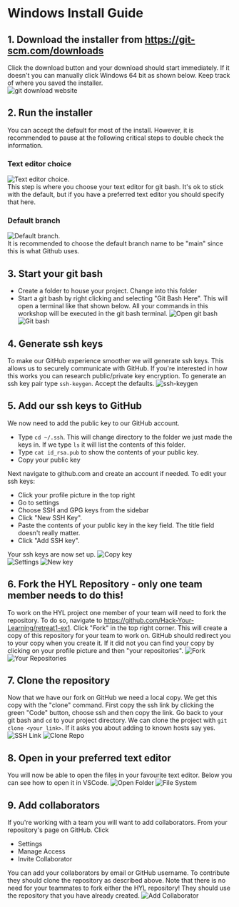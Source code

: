 # Windows Install Guide
## 1. Download the installer from https://git-scm.com/downloads 
Click the download button and your download should start immediately. If it doesn't you can manually click Windows 64 bit as shown below. Keep track of where you saved the installer.  
![git download website](assets/downloadscreen.PNG)
## 2. Run the installer
You can accept the default for most of the install. However, it is recommended to pause at the following critical steps to double check the information.
### Text editor choice
![Text editor choice](assets/texteditorchoice.PNG).  
This step is where you choose your text editor for git bash. It's ok to stick with the default, but if you have a preferred text editor you should specify that here.
### Default branch
![Default branch](assets/defaultbranch.PNG).  
It is recommended to choose the default branch name to be "main" since this is what Github uses.
## 3. Start your git bash
- Create a folder to house your project. Change into this folder
- Start a git bash by right clicking and selecting "Git Bash Here". This will open a terminal like that shown below. All your commands in this workshop will be executed in the git bash terminal.
![Open git bash](assets/opengitbash.png)
![Git bash](assets/gitbash.PNG)
## 4. Generate ssh keys
To make our GitHub experience smoother we will generate ssh keys. This allows us to securely communicate with GitHub. If you're interested in how this works you can research public/private key encryption. To generate an ssh key pair type `ssh-keygen`. Accept the defaults.
![ssh-keygen](assets/sshkeygen.PNG)
## 5. Add our ssh keys to GitHub
We now need to add the public key to our GitHub account. 
- Type `cd ~/.ssh`. This will change directory to the folder we just made the keys in. If we type `ls` it will list the contents of this folder. 
- Type `cat id_rsa.pub` to show the contents of your public key. 
- Copy your public key

Next navigate to github.com and create an account if needed. To edit your ssh keys: 
- Click your profile picture in the top right
- Go to settings
- Choose SSH and GPG keys from the sidebar
- Click "New SSH Key".
- Paste the contents of your public key in the key field. The title field doesn't really matter. 
- Click "Add SSH key".

Your ssh keys are now set up.
![Copy key](assets/copysshkey.PNG)  
![Settings](assets/githubsettings.PNG)
![New key](assets/newsshkey.PNG)
## 6. Fork the HYL Repository - only one team member needs to do this!
To work on the HYL project one member of your team will need to fork the repository. To do so, navigate to https://github.com/Hack-Your-Learning/retreat1-ex1. Click "Fork" in the top right corner. This will create a copy of this repository for your team to work on. GitHub should redirect you to your copy when you create it. If it did not you can find your copy by clicking on your profile picture and then "your repositories".
![Fork](assets/fork.PNG)
![Your Repositories](assets/yourrepositories.png)
## 7. Clone the repository
Now that we have our fork on GitHub we need a local copy. We get this copy with the "clone" command. First copy the ssh link by clicking the green "Code" button, choose ssh and then copy the link. Go back to your git bash and `cd` to your project directory. We can clone the project with `git clone <your link>`. If it asks you about adding to known hosts say yes.
![SSH Link](assets/clonessh.PNG)
![Clone Repo](assets/clonerepo.PNG)
## 8. Open in your preferred text editor
You will now be able to open the files in your favourite text editor. Below you can see how to open it in VSCode.
![Open Folder](assets/openfolder.png)
![File System](assets/vscodefilesystem.PNG)
## 9. Add collaborators
If you're working with a team you will want to add collaborators. From your repository's page on GitHub. Click
- Settings
- Manage Access
- Invite Collaborator

You can add your collaborators by email or GitHub username. To contribute they should clone the repository as described above. Note that there is no need for your teammates to fork either the HYL repository! They should use the repository that you have already created.
![Add Collaborator](assets/addcollaborators.png)
